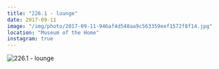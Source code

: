 ```yaml
---
title: "226.1 - lounge"
date: 2017-09-11
image: "/img/photo/2017-09-11-946af4d548aa9c563359eef1572f8f14.jpg"
location: "Museum of the Home"
instagram: true
---
```


![226.1 - lounge](/img/photo/2017-09-11-946af4d548aa9c563359eef1572f8f14.jpg)
